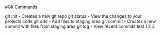 #Git Commands

git init - Creates a new git repo
git status - View the changes to your projects code
git add - Add files to staging area
git commit - Creates a new commit with files from staging area
git log - View recent commits
test 1 2 3